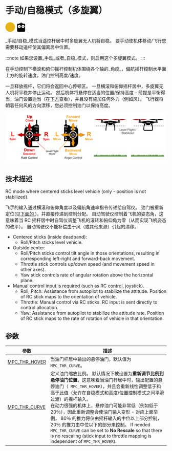 # 手动/自稳模式（多旋翼）

<img src="../../assets/site/difficulty_medium.png" title="飞行难度：中等" width="30px" />&nbsp;<img src="../../assets/site/remote_control.svg" title="需要手动/遥控器控制" width="30px" />&nbsp;

_手动/自稳_模式当遥控杆居中时多旋翼无人机将自稳。 要手动使机体移动/飞行您需要移动遥杆使其偏离居中位置。

:::note
如果您设置_手动_或者_自稳_模式，则启用这个多旋翼模式。
:::

在手动控制下横滚和俯仰摇杆控制机体围绕各个轴的_角度_，偏航摇杆控制水平面上方的旋转速度，油门控制高度/速度。

一旦释放摇杆，它们将会返回中心停顿区。 一旦横滚和俯仰摇杆居中，多旋翼无人机将平稳并停止运动。 然后机体将悬停在适当的位置/保持高度 - 前提是平衡得当，油门设置适当（在[下方](#params)查看），并且没有施加任何外力（例如风）。 飞行器将朝着任何风的方向漂移，您必须控制油门以保持高度。

![多旋翼手动飞行](../../assets/flight_modes/stabilized_mc.png)

## 技术描述

RC mode where centered sticks level vehicle (only - position is not stabilized).

飞手的输入通过横滚和俯仰角度以及偏航角速率指令传递给自驾仪。 油门被重新定位(见[下面的 ](#params))，并直接传递到控制分配。 自动驾驶仪控制着飞机的姿态角，这意味着当 RC 摇杆居中时自驾仪调整飞机的滚转和俯仰角为零（从而实现飞机姿态的改平）。 自动驾驶仪不能补偿由于风（或其他来源）引起的漂移。

- Centered sticks (inside deadband):
  - Roll/Pitch sticks level vehicle.
- Outside center:
  - Roll/Pitch sticks control tilt angle in those orientations, resulting in corresponding left-right and forward-back movement.
  - Throttle stick controls up/down speed (and movement speed in other axes).
  - Yaw stick controls rate of angular rotation above the horizontal plane.
- Manual control input is required (such as RC control, joystick).
  - Roll, Pitch: Assistance from autopilot to stabilize the attitude. Position of RC stick maps to the orientation of vehicle.
  - Throttle: Manual control via RC sticks. RC input is sent directly to control allocation.
  - Yaw: Assistance from autopilot to stabilize the attitude rate. Position of RC stick maps to the rate of rotation of vehicle in that orientation.

<a id="params"></a>

## 参数

| 参数                                                                                                  | 描述                                                                                                                                                                                                                                                                                                                                                                                                  |
| --------------------------------------------------------------------------------------------------- | --------------------------------------------------------------------------------------------------------------------------------------------------------------------------------------------------------------------------------------------------------------------------------------------------------------------------------------------------------------------------------------------------- |
| <a id="MPC_THR_HOVER"></a>[MPC_THR_HOVER](../advanced_config/parameter_reference.md#MPC_THR_HOVER) | 当油门杆居中输出的悬停油门，默认值为`MPC_THR_CURVE`。                                                                                                                                                                                                                                                                                                                                                                  |
| <a id="MPC_THR_CURVE"></a>[MPC_THR_CURVE](../advanced_config/parameter_reference.md#MPC_THR_CURVE) | 定义油门缩放比例。 默认情况下被设置为**重新调节比例到悬停油门位置**，这意味着当油门杆居中时，输出配置的悬停油门（` MPC_THR_HOVER`），并且会重新线性调整低于和高于此值（允许在自稳模式和高度/位置控制模式之间平滑过渡）的摇杆输入。 <br>在动力很强的机体上，悬停油门可能非常低（例如低于 20％），因此重新调整会使油门输入变形 - 对应上面举例， 80％ 的推力将仅由摇杆输入的中位以上部分控制，20％ 的推力由中位以下的部分来控制。 If needed `MPC_THR_CURVE` can be set to **No Rescale** so that there is no rescaling (stick input to throttle mapping is independent of `MPC_THR_HOVER`). |
